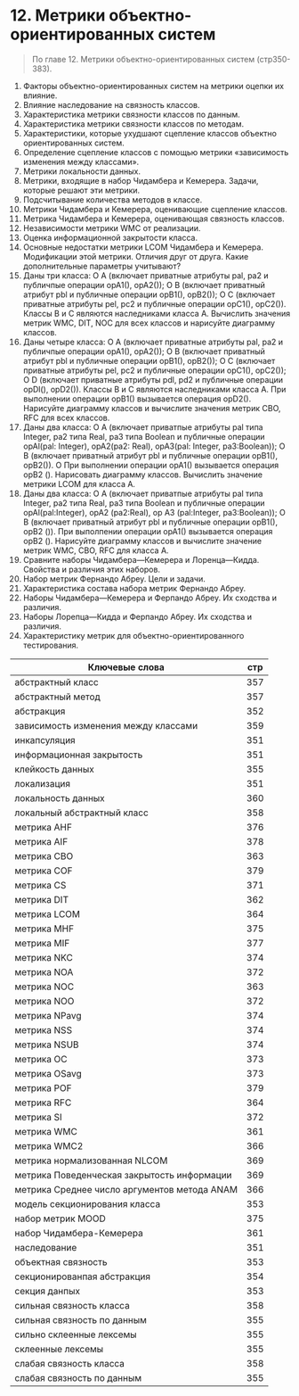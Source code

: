 # 12. Метрики объектно-ориентированных систем 
>По главе 12. Метрики объектно-ориентированных систем (стр350-383).

1. Факторы объектно-ориентированных систем на метрики оцепки их влияние.
2. Влияние наследование на связность классов.
3. Характеристика метрики связности классов по данным.
4. Характеристика метрики связности классов по методам.
5. Характеристики, которые ухудшают сцепление классов объектно ориентированных систем.
6. Определение сцепление классов с помощью метрики «зависимость изменения между классами».
7. Метрики локальности данных.
8. Метрики, входящие в набор Чидамбера и Кемерера. Задачи, которые решают эти метрики.
9. Подсчитывание количества методов в классе.
10. Метрики Чидамбера и Кемерера, оценивающие сцепление классов.
11. Метрика Чидамбера и Кемерера, оценивающая связность классов.
12. Независимости метрики WMC от реализации.
13. Оценка информационной закрытости класса.
14. Основные недостатки метрики LCOM Чидамбера и Кемерера. Модификации этой метрики. Отличия друг от друга. Какие дополнительные параметры учитывают?
15. Даны три класса:
О А (включает приватные атрибуты pal, pa2 и публичпые операции орА1(), орА2());
О В (включает приватный атрибут pbl и публичные операции орВ1(), орВ2());
О С (включает приватные атрибуты pel, pc2 и публичные операции орС1(), орС2()).
Классы В и С являются наследниками класса А. Вычислить значения метрик WMC, DIT, NOC для всех классов и нарисуйте диаграмму классов.
16. Даны четыре класса:
О А (включает приватные атрибуты pal, pa2 и публичпые операции орА1(), орА2());
О В (включает приватный атрибут pbl и публичные операции орВ1(), орВ2()); О С (включает приватные атрибуты pel, pc2 и публичные операции орС1(),
орС2()); О D (включает приватные атрибуты pdl, pd2 и публичные операции opDl(),
opD2()).
Классы В и С являются наследниками класса А. При выполнении операции орВ1() вызывается операция opD2(). Нарисуйте диаграмму классов и 
вычислите значения метрик СВО, RFC для всех классов.
17. Даны два класса:
О А (включает приватпые атрибуты pal типа Integer, pa2 типа Real, раЗ типа Boolean и публичные операции opAl(pal: Integer), opA2(pa2: Real), opA3(pal: Integer, pa3:Boolean));
О В (включает приватный атрибут pbl и публичные операции орВ1(), орВ2()).
О При выполнении операции орА1() вызывается операция орВ2 (). Нарисовать диаграмму классов. Вычислить значение метрики LCOM для класса А.
18. Даны два класса:
О А (включает приватпые атрибуты pal типа Integer, pa2 типа Real, раЗ типа Boolean и публичные операции opAl(pal:Integer), opA2 (pa2:Real), op A3 (pal:Integer, pa3:Boolean));
О В (включает приватный атрибут pbl и публичные операции орВ1(), орВ2 ()).
При выполпении операции орА1() вызывается операция орВ2 (). Нарисуйте диаграмму классов и вычислите значение метрик WMC, CBO, RFC для класса А.
19. Сравните наборы Чидамбера—Кемерера и Лоренца—Кидда. Свойства и различия этих наборов.
20. Набор метрик Фернандо Абреу. Цели и задачи.
21. Характеристика состава набора метрик Фернандо Абреу.
22. Наборы Чидамбера—Кемерера и Ферпандо Абреу. Их сходства и различия.
23. Наборы Лорепца—Кидда и Ферпандо Абреу. Их сходства и различия.
24. Характеристику метрик для объектно-ориентированного тестирования.

Ключевые слова | стр
-----|-----
абстрактный	класс 				|				357
абстрактный	метод 					|			357
абстракция								|			352
зависимость 	изменения между классами 		|			359
 инкапсуляция					|					351
информационная	закрытость 				|				351
клейкость данных 				|					355
локализация 					|					351
локальность данных 				|					360
локальный	абстрактный класс 				|			358
метрика	AHF 					|					376
метрика	AIF 					|				378
метрика	СВО 					|					363
метрика	COF 					|					379
метрика	CS							|			371
метрика	DIT 					|					362
метрика	LCOM 				|					364
метрика	MHF 					|					375
метрика	MIF 					|					377
метрика	NKC 					|					374
метрика	NOA						|				372
метрика	NOC 					|					363
метрика	NOO 					|					372
метрика	NPavg 			|						374
метрика	NSS 					|					374
метрика	NSUB 				|					374
метрика	ОС 						|				373
метрика	OSavg 			|						373
метрика	POF 					|					379
метрика	RFC 					|					364
метрика	SI 						|				372
метрика	WMC 					|				361
метрика	WMC2 				|					366
метрика	нормализованная NLCOM 			|			369
метрика	Поведенческая закрытость информации 		|		369
метрика	Среднее число аргументов метода ANAM 	| 	366
модель	секционирования класса 			|			353
набор	метрик MOOD 				|					375
набор	Чидамбера-Кемерера  				|				361
наследование 					|					351
объектная связность  				|					353
секционированпая абстракция  			|				354
секция данпых  					|					353
сильная связность	класса 				|			358
сильная связность	по данным 			|				355
сильно склеенные лексемы  			|					355
склеенные лексемы  				|					355
слабая связность	класса 				|				358
слабая связность	по данным  			|				355
